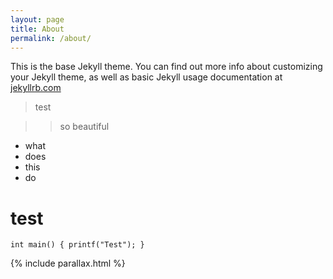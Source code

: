 ```yaml
---
layout: page
title: About
permalink: /about/
---
```


This is the base Jekyll theme. You can find out more info about customizing your Jekyll theme, as well as basic Jekyll usage documentation at [jekyllrb.com](http://jekyllrb.com/)

> test

> > so beautiful

- what
- does
- this 
- do

# test


`
int main() {
    printf("Test");
}
`

{% include parallax.html %}